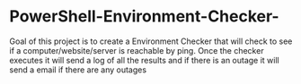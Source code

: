 # PowerShell-Environment-Checker-
Goal of this project is to create a Environment Checker that will check to see if a computer/website/server is reachable by ping.
Once the checker executes it will send a log of all the results and if there is an outage it will send a email if there are any outages
